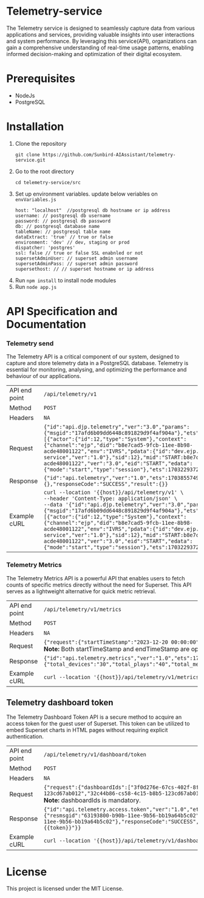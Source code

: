 # Telemetry-service

The Telemetry service is designed to seamlessly capture data from various applications and services, providing valuable insights into user interactions and system performance. By leveraging this service(API), organizations can gain a comprehensive understanding of real-time usage patterns, enabling informed decision-making and optimization of their digital ecosystem.

# Prerequisites
*   NodeJs
*   PostgreSQL

# Installation
1. Clone the repository
   ```
   git clone https://github.com/Sunbird-AIAssistant/telemetry-service.git
   ```
2. Go to the root directory
   ```
   cd telemetry-service/src
   ```
3. Set up environment variables. update below veriables on `envVariables.js`  
   ```
   host: "localhost"  //postgresql db hostname or ip address 
   username: // postgresql db username
   password: // postgresql db password
   db: // postgresql database name
   tableName: // postgresql table name
   dataExtract: 'true' // true or false
   environment: 'dev' // dev, staging or prod
   dispatcher: 'postgres'
   ssl: false // true or false SSL enabnled or not
   supersetAdminUser: // superset admin username
   supersetAdminPass: // superset admin password
   supersethost: // // superset hostname or ip address  
   ```
4. Run `npm install` to install node modules
5. Run `node app.js`

# API Specification and Documentation

### Telemetry send
The Telemetry API is a critical component of our system, designed to capture and store telemetry data in a PostgreSQL database. Telemetry is essential for monitoring, analysing, and optimizing the performance and behaviour of our applications.

|                |                          |
| --------       | -------                  |
| API end point  |  `/api/telemetry/v1`     |
| Method         | `POST`                   |
| Headers        | `NA`                     |
| Request        | `{"id":"api.djp.telemetry","ver":"3.0","params":{"msgid":"17afd6b09dd6448c891829d9f4af904a"},"ets":1703229372363,"events":[{"actor":{"id":12,"type":"System"},"context":{"channel":"ejp","did":"b8e7cad5-9fcb-11ee-8b98-acde48001122","env":"IVRS","pdata":{"id":"dev.ejp.ivrs","pid":"ivrs-service","ver":"1.0"},"sid":12},"mid":"START:b8e7cad5-9fcb-11ee-8b98-acde48001122","ver":"3.0","eid":"START","edata":{"mode":"start","type":"session"},"ets":1703229372363}]}`  |
| Response       | `{"id":"api.telemetry","ver":"1.0","ets":1703855749239,"params":{},"responseCode":"SUCCESS","result":{}}`    |
| Example cURL   | `curl --location '{{host}}/api/telemetry/v1' \ ` <br> `--header 'Content-Type: application/json' \ `<br> `--data '{"id":"api.djp.telemetry","ver":"3.0","params":{"msgid":"17afd6b09dd6448c891829d9f4af904a"},"ets":1703229372363,"events":[{"actor":{"id":12,"type":"System"},"context":{"channel":"ejp","did":"b8e7cad5-9fcb-11ee-8b98-acde48001122","env":"IVRS","pdata":{"id":"dev.ejp.ivrs","pid":"ivrs-service","ver":"1.0"},"sid":12},"mid":"START:b8e7cad5-9fcb-11ee-8b98-acde48001122","ver":"3.0","eid":"START","edata":{"mode":"start","type":"session"},"ets":1703229372363}]}'`                     |

### Telemetry Metrics
The Telemetry Metrics API is a powerful API that enables users to fetch counts of specific metrics directly without the need for Superset. This API serves as a lightweight alternative for quick metric retrieval.

|                |                          |
| --------       | -------                  |
| API end point  |  `/api/telemetry/v1/metrics`     |
| Method         | `POST`                   |
| Headers        | `NA`                     |
| Request        | `{"request":{"startTimeStamp":"2023-12-20 00:00:00","endTimeStamp":"2023-12-23 00:00:00"}}` <br> **Note:** Both startTimeStamp and endTimeStamp are optional.  |
| Response       | `{"id":"api.telemetry.metrics","ver":"1.0","ets":1703855265432,"params":{"resmsgid":"41f3d180-a64b-11ee-8050-83d462d95035","msgid":"41f3d181-a64b-11ee-8050-83d462d95035"},"responseCode":"SUCCESS","result":{"total_devices":"30","total_plays":"40","total_messages_from_activity_service":"20","total_messages_from_teacher_sakhi_service":"16","total_messages_from_parent_sakhi_service":"29","total_ivrs_calls":"50"}}`    |
| Example cURL   | `curl --location '{{host}}/api/telemetry/v1/metrics' \ --data ''`                     |

## Telemetry dashboard token
The Telemetry Dashboard Token API is a secure method to acquire an access token for the guest user of Superset. This token can be utilized to embed Superset charts in HTML pages without requiring explicit authentication.

|                |                          |
| --------       | -------                  |
| API end point  |  `/api/telemetry/v1/dashboard/token`     |
| Method         | `POST`                   |
| Headers        | `NA`                     |
| Request        | `{"request":{"dashboardIds":["3f0d276e-67cs-402f-8f9e-123cd67ab012","32c44b86-cs58-4c15-b8b5-123cd67ab012"]}}` <br> **Note:**  dashboardIds is mandatory.  |
| Response       | `{"id":"api.telemetry.access.token","ver":"1.0","ets":1705916905344,"params":{"resmsgid":"63193800-b90b-11ee-9b56-bb19a64b5c02","msgid":"63193801-b90b-11ee-9b56-bb19a64b5c02"},"responseCode":"SUCCESS","result":{"token":"{{token}}"}}`    |
| Example cURL   | `curl --location '{{host}}/api/telemetry/v1/dashboard/token' \ --data ''`                     |


# License
This project is licensed under the MIT License.

   
   


